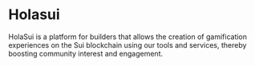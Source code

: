 # Holasui

HolaSui is a platform for builders that allows the creation of gamification experiences on the Sui blockchain using our tools and services, thereby boosting community interest and engagement.
